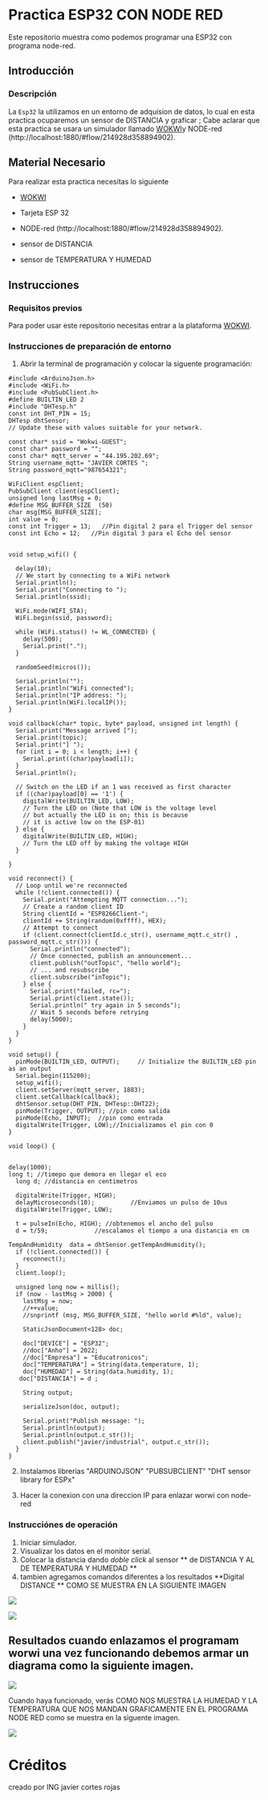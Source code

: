 # Practica ESP32 CON NODE RED
Este repositorio muestra como podemos programar una ESP32 con  programa node-red.


## Introducción

### Descripción

La ```Esp32``` la utilizamos en un entorno de adquision de datos, lo cual en esta practica ocuparemos un sensor de DISTANCIA y graficar ; Cabe aclarar que esta practica se usara un simulador llamado [WOKWI](https://https://wokwi.com/)y NODE-red (http://localhost:1880/#flow/214928d358894902).


## Material Necesario

Para realizar esta practica necesitas lo siguiente

- [WOKWI](https://https://wokwi.com/)
- Tarjeta ESP 32
- NODE-red (http://localhost:1880/#flow/214928d358894902).
- sensor de DISTANCIA

- sensor de TEMPERATURA Y HUMEDAD



## Instrucciones

### Requisitos previos

Para poder usar este repositorio necesitas entrar a la plataforma [WOKWI](https://https://wokwi.com/).


### Instrucciones de preparación de entorno 

1. Abrir la terminal de programación y colocar la siguente programación:

```
#include <ArduinoJson.h>
#include <WiFi.h>
#include <PubSubClient.h>
#define BUILTIN_LED 2
#include "DHTesp.h"
const int DHT_PIN = 15;
DHTesp dhtSensor;
// Update these with values suitable for your network.

const char* ssid = "Wokwi-GUEST";
const char* password = "";
const char* mqtt_server = "44.195.202.69";
String username_mqtt= "JAVIER CORTES ";
String password_mqtt="987654321";

WiFiClient espClient;
PubSubClient client(espClient);
unsigned long lastMsg = 0;
#define MSG_BUFFER_SIZE  (50)
char msg[MSG_BUFFER_SIZE];
int value = 0;
const int Trigger = 13;   //Pin digital 2 para el Trigger del sensor
const int Echo = 12;   //Pin digital 3 para el Echo del sensor


void setup_wifi() {

  delay(10);
  // We start by connecting to a WiFi network
  Serial.println();
  Serial.print("Connecting to ");
  Serial.println(ssid);

  WiFi.mode(WIFI_STA);
  WiFi.begin(ssid, password);

  while (WiFi.status() != WL_CONNECTED) {
    delay(500);
    Serial.print(".");
  }

  randomSeed(micros());

  Serial.println("");
  Serial.println("WiFi connected");
  Serial.println("IP address: ");
  Serial.println(WiFi.localIP());
}

void callback(char* topic, byte* payload, unsigned int length) {
  Serial.print("Message arrived [");
  Serial.print(topic);
  Serial.print("] ");
  for (int i = 0; i < length; i++) {
    Serial.print((char)payload[i]);
  }
  Serial.println();

  // Switch on the LED if an 1 was received as first character
  if ((char)payload[0] == '1') {
    digitalWrite(BUILTIN_LED, LOW);   
    // Turn the LED on (Note that LOW is the voltage level
    // but actually the LED is on; this is because
    // it is active low on the ESP-01)
  } else {
    digitalWrite(BUILTIN_LED, HIGH);  
    // Turn the LED off by making the voltage HIGH
  }

}

void reconnect() {
  // Loop until we're reconnected
  while (!client.connected()) {
    Serial.print("Attempting MQTT connection...");
    // Create a random client ID
    String clientId = "ESP8266Client-";
    clientId += String(random(0xffff), HEX);
    // Attempt to connect
    if (client.connect(clientId.c_str(), username_mqtt.c_str() , password_mqtt.c_str())) {
      Serial.println("connected");
      // Once connected, publish an announcement...
      client.publish("outTopic", "hello world");
      // ... and resubscribe
      client.subscribe("inTopic");
    } else {
      Serial.print("failed, rc=");
      Serial.print(client.state());
      Serial.println(" try again in 5 seconds");
      // Wait 5 seconds before retrying
      delay(5000);
    }
  }
}

void setup() {
  pinMode(BUILTIN_LED, OUTPUT);     // Initialize the BUILTIN_LED pin as an output
  Serial.begin(115200);
  setup_wifi();
  client.setServer(mqtt_server, 1883);
  client.setCallback(callback);
  dhtSensor.setup(DHT_PIN, DHTesp::DHT22);
  pinMode(Trigger, OUTPUT); //pin como salida
  pinMode(Echo, INPUT);  //pin como entrada
  digitalWrite(Trigger, LOW);//Inicializamos el pin con 0
}

void loop() {


delay(1000);
long t; //timepo que demora en llegar el eco
  long d; //distancia en centimetros

  digitalWrite(Trigger, HIGH);
  delayMicroseconds(10);          //Enviamos un pulso de 10us
  digitalWrite(Trigger, LOW);
  
  t = pulseIn(Echo, HIGH); //obtenemos el ancho del pulso
  d = t/59;             //escalamos el tiempo a una distancia en cm
  
TempAndHumidity  data = dhtSensor.getTempAndHumidity();
  if (!client.connected()) {
    reconnect();
  }
  client.loop();

  unsigned long now = millis();
  if (now - lastMsg > 2000) {
    lastMsg = now;
    //++value;
    //snprintf (msg, MSG_BUFFER_SIZE, "hello world #%ld", value);

    StaticJsonDocument<128> doc;

    doc["DEVICE"] = "ESP32";
    //doc["Anho"] = 2022;
    //doc["Empresa"] = "Educatronicos";
    doc["TEMPERATURA"] = String(data.temperature, 1);
    doc["HUMEDAD"] = String(data.humidity, 1);
   doc["DISTANCIA"] = d ;

    String output;
    
    serializeJson(doc, output);

    Serial.print("Publish message: ");
    Serial.println(output);
    Serial.println(output.c_str());
    client.publish("javier/industrial", output.c_str());
  }
}

```
2. Instalamos  librerias "ARDUINOJSON" "PUBSUBCLIENT" "DHT sensor library for ESPx"


3. Hacer la conexion  con una direccion IP para enlazar worwi con node-red



### Instrucciónes de operación

1. Iniciar simulador.
2. Visualizar los datos en el monitor serial.
3. Colocar la distancia dando *doble click* al sensor ** de DISTANCIA Y AL DE TEMPERATURA Y HUMEDAD ** 
4. tambien  agregamos comandos diferentes a los resultados  **Digital DISTANCE ** COMO SE MUESTRA EN LA SIGUIENTE  IMAGEN 


![](https://github.com/javsCOR/-NODE.RED-TEMPO-HUMED-DISTA/blob/main/DIAGRAMA%201.png?raw=true)

![](https://github.com/javsCOR/-NODE.RED-TEMPO-HUMED-DISTA/blob/main/DIAGRAMA%202.png?raw=true)

## Resultados cuando enlazamos el programam worwi una vez funcionando debemos armar un diagrama como la siguiente imagen. 

![](https://github.com/javsCOR/-NODE.RED-TEMPO-HUMED-DISTA/blob/main/DIAGRAMA%203.png?raw=true)



Cuando haya funcionado, verás COMO NOS MUESTRA LA HUMEDAD Y LA TEMPERATURA QUE NOS MANDAN  GRAFICAMENTE EN EL PROGRAMA NODE RED  como se muestra en la siguente imagen.

![](https://github.com/javsCOR/-NODE.RED-TEMPO-HUMED-DISTA/blob/main/DIAGRAMA%204.png?raw=true)







# Créditos

creado por ING javier cortes rojas
